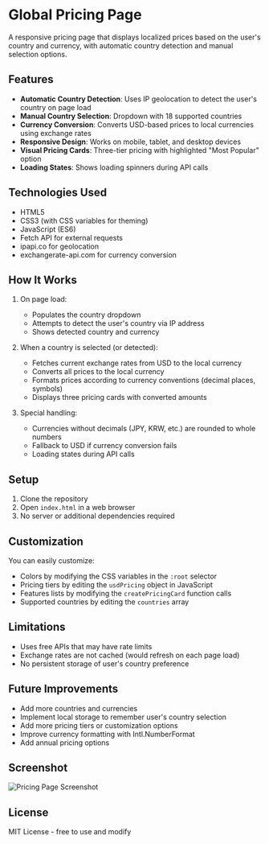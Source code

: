 # Global Pricing Page

A responsive pricing page that displays localized prices based on the user's country and currency, with automatic country detection and manual selection options.

## Features

- **Automatic Country Detection**: Uses IP geolocation to detect the user's country on page load
- **Manual Country Selection**: Dropdown with 18 supported countries
- **Currency Conversion**: Converts USD-based prices to local currencies using exchange rates
- **Responsive Design**: Works on mobile, tablet, and desktop devices
- **Visual Pricing Cards**: Three-tier pricing with highlighted "Most Popular" option
- **Loading States**: Shows loading spinners during API calls

## Technologies Used

- HTML5
- CSS3 (with CSS variables for theming)
- JavaScript (ES6)
- Fetch API for external requests
- ipapi.co for geolocation
- exchangerate-api.com for currency conversion

## How It Works

1. On page load:
   - Populates the country dropdown
   - Attempts to detect the user's country via IP address
   - Shows detected country and currency

2. When a country is selected (or detected):
   - Fetches current exchange rates from USD to the local currency
   - Converts all prices to the local currency
   - Formats prices according to currency conventions (decimal places, symbols)
   - Displays three pricing cards with converted amounts

3. Special handling:
   - Currencies without decimals (JPY, KRW, etc.) are rounded to whole numbers
   - Fallback to USD if currency conversion fails
   - Loading states during API calls

## Setup

1. Clone the repository
2. Open `index.html` in a web browser
3. No server or additional dependencies required

## Customization

You can easily customize:

- Colors by modifying the CSS variables in the `:root` selector
- Pricing tiers by editing the `usdPricing` object in JavaScript
- Features lists by modifying the `createPricingCard` function calls
- Supported countries by editing the `countries` array

## Limitations

- Uses free APIs that may have rate limits
- Exchange rates are not cached (would refresh on each page load)
- No persistent storage of user's country preference

## Future Improvements

- Add more countries and currencies
- Implement local storage to remember user's country selection
- Add more pricing tiers or customization options
- Improve currency formatting with Intl.NumberFormat
- Add annual pricing options

## Screenshot

![Pricing Page Screenshot](screenshot.png)

## License

MIT License - free to use and modify
